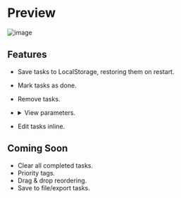 # Preview
![image](https://github.com/user-attachments/assets/5a394c2a-0261-4b68-b5e9-00d804974bcd)

## Features
- Save tasks to LocalStorage, restoring them on restart.
- Mark tasks as done.
- Remove tasks.
- <details>
  <summary>View parameters.</summary>
  
  - ?view=all
  - ?view=active
  - ?view=completed
</details>

- Edit tasks inline.

## Coming Soon
- Clear all completed tasks.
- Priority tags.
- Drag & drop reordering.
- Save to file/export tasks.
